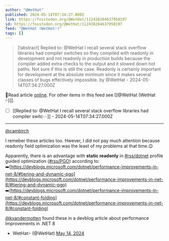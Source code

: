 ```yaml
---
author: "@WetHat"
published: 2024-05-14T07:34:27.000Z
link: https://fosstodon.org/@WetHat/112438284637950197
id: https://fosstodon.org/@WetHat/112438284637950197
feed: "@WetHat (WetHat💦)"
tags: []
---
```

> [!abstract] Replied to: @WetHat I recall several stack overflow libraries had compiler switches so they compiled with readonly in development and not readonly in production builds because the compiler added extra checks to the output and it slowed down hot paths. Not sure if this is still the case. Readonly is certainly important for development at the absolute minimum since it makes several classes of bugs effectively impossible. by @WetHat - 2024-05-14T07:34:27.000Z

🔗Read article [online](https://fosstodon.org/@WetHat/112438284637950197). For other items in this feed see [[@WetHat (WetHat💦)]].

- [ ] [[Replied to꞉ @WetHat I recall several stack overflow libraries had compiler switc⋯]] - 2024-05-14T07:34:27.000Z
- - -
[@cambirch](https://infosec.exchange/@cambirch)

I remeber these articles too. Hwever, I did not pay much attention because readonly field optimization was the least of my problems at that time.😉

Apparently, there is an advantage with **static readonly** in [#rss/dotnet](https://fosstodon.org/tags/dotnet) profile guided optimization ([#rss/PGO](https://fosstodon.org/tags/PGO)) according to:  
➡️[https://devblogs.microsoft.com/dotnet/performance-improvements-in-net-8/#tiering-and-dynamic-pgo](https://devblogs.microsoft.com/dotnet/performance-improvements-in-net-8/#tiering-and-dynamic-pgo)  
➡️[https://devblogs.microsoft.com/dotnet/performance-improvements-in-net-8/#constant-folding](https://devblogs.microsoft.com/dotnet/performance-improvements-in-net-8/#constant-folding)

[@kvandermotten](https://mastodon.online/@kvandermotten) found these in a devblog article about performance Improvements in .NET 8

- WetHat💦 (@WetHat) [May 14, 2024](https://fosstodon.org/@WetHat/112438284637950197)
